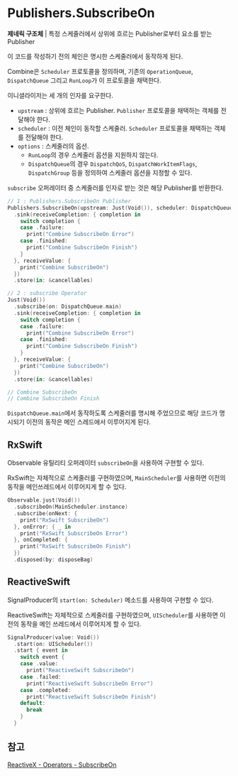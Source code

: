 # Publishers.SubscribeOn

**제네릭 구조체** | 특정 스케줄러에서 상위에 흐르는 Publisher로부터 요소를 받는 Publisher

이 코드를 작성하기 전의 체인은 명시한 스케줄러에서 동작하게 된다.

Combine은 `Scheduler` 프로토콜을 정의하며, 기존의 `OperationQueue`, `DispatchQueue` 그리고 `RunLoop`가 이 프로토콜을 채택한다.

이니셜라이저는 세 개의 인자를 요구한다.

- `upstream` : 상위에 흐르는 Publisher. `Publisher` 프로토콜을 채택하는 객체를 전달해야 한다.
- `scheduler` : 이전 체인이 동작할 스케줄러. `Scheduler` 프로토콜을 채택하는 객체를 전달해야 한다.
- `options` : 스케줄러의 옵션. 
  - `RunLoop`의 경우 스케줄러 옵션을 지원하지 않는다.
  - `DispatchQueue`의 경우 `DispatchQoS`, `DispatchWorkItemFlags`, `DispatchGroup` 등을 정의하여 스케줄러 옵션을 지정할 수 있다.

`subscribe` 오퍼레이터 중 스케줄러를 인자로 받는 것은 해당 Publisher를 반환한다.

```swift
// 1 : Publishers.SubscribeOn Publisher
Publishers.SubscribeOn(upstream: Just(Void()), scheduler: DispatchQueue.main, options: nil)
  .sink(receiveCompletion: { completion in
    switch completion {
    case .failure:
      print("Combine SubscribeOn Error")
    case .finished:
      print("Combine SubscribeOn Finish")
    }
  }, receiveValue: {
    print("Combine SubscribeOn")
  })
  .store(in: &cancellables)

// 2 : subscribe Operator
Just(Void())
  .subscribe(on: DispatchQueue.main)
  .sink(receiveCompletion: { completion in
    switch completion {
    case .failure:
      print("Combine SubscribeOn Error")
    case .finished:
      print("Combine SubscribeOn Finish")
    }
  }, receiveValue: {
    print("Combine SubscribeOn")
  })
  .store(in: &cancellables)

// Combine SubscribeOn
// Combine SubscribeOn Finish
```

`DispatchQueue.main`에서 동작하도록 스케줄러를 명시해 주었으므로 해당 코드가 명시되기 이전의 동작은 메인 스레드에서 이루어지게 된다.

## RxSwift

Observable 유틸리티 오퍼레이터 `subscribeOn`을 사용하여 구현할 수 있다.

RxSwift는 자체적으로 스케줄러를 구현하였으며, `MainScheduler`를 사용하면 이전의 동작을 메인쓰레드에서 이루어지게 할 수 있다.

```swift
Observable.just(Void())
  .subscribeOn(MainScheduler.instance)
  .subscribe(onNext: {
    print("RxSwift SubscribeOn")
  }, onError: { _ in
    print("RxSwift SubscribeOn Error")
  }, onCompleted: {
    print("RxSwift SubscribeOn Finish")
  })
  .disposed(by: disposeBag)
```

## ReactiveSwift

SignalProducer의 `start(on: Scheduler)` 메소드를 사용하여 구현할 수 있다.

ReactiveSwift는 자체적으로 스케줄러를 구현하였으며, `UIScheduler`를 사용하면 이전의 동작을 메인 쓰레드에서 이루어지게 할 수 있다.

```swift
SignalProducer(value: Void())
  .start(on: UIScheduler())
  .start { event in
    switch event {
    case .value:
      print("ReactiveSwift SubscribeOn")
    case .failed:
      print("ReactiveSwift SubscribeOn Error")
    case .completed:
      print("ReactiveSwift SubscribeOn Finish")
    default:
      break
    }
  }
```

## 참고

[ReactiveX - Operators - SubscribeOn](http://reactivex.io/documentation/operators/subscribeon.html)